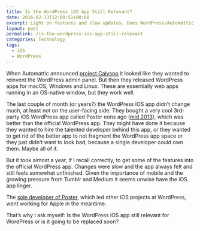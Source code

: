 ```yaml
---
title: Is the WordPress iOS App Still Relevant?
date: 2016-02-13T12:00:51+00:00
excerpt: Light on features and slow updates. Does WordPress/Automattic still care about its iPhone app?
layout: post
permalink: /is-the-wordpress-ios-app-still-relevant
categories: Technology
tags:
  - iOS
  - WordPress
---
```

When Automattic announced [project Calyspo](https://ma.tt/2015/11/dance-to-calypso/) it looked like they wanted to reinvent the WordPress admin panel. But then they released WordPress apps for macOS, Windows and Linux. These are essentially web apps running in an OS-native window, but they work well.

The last couple of month (or years?) the WordPress iOS app didn’t change much, at least not on the user-facing side. They bought a very cool 3rd-party iOS WordPress app called Poster eons ago ([mid 2013](https://venturebeat.com/2013/06/17/automattic-buys-poster-app/)), which was better than the official WordPress app. They might have done it because they wanted to hire the talented developer behind this app, or they wanted to get rid of the better app to not fragment the WordPress app space or they just didn’t want to look bad, because a single developer could own them. Maybe all of it.

But it took almost a year, if I recall correctly, to get some of the features into the official WordPress app. Changes were slow and the app always felt and still feels somewhat unfinished. Given the importance of mobile and the growing pressure from Tumblr and Medium it seems unwise have the iOS app linger.

The [sole developer of Poster](https://web.archive.org/web/20161107110343/http://www.tomwitkin.com/projects), which led other iOS projects at WordPress, went working for Apple in the meantime.

That’s why I ask myself: Is the WordPress iOS app still relevant for WordPress or is it going to be replaced soon?